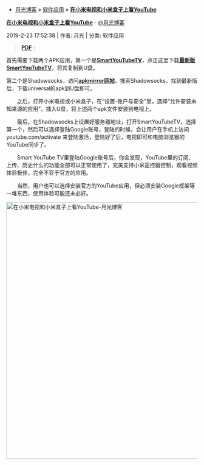 
- [月光博客](https://www.williamlong.info/) » [软件应用](https://www.williamlong.info/cat/software.html) » [**在小米电视和小米盒子上看YouTube**](https://www.williamlong.info/archives/5624.html) 

 [**在小米电视和小米盒子上看YouTube**](https://www.williamlong.info/archives/5624.html) - @[月光博客](https://www.williamlong.info/)

 2019-2-23 17:52:38 | 作者: 月光 | 分类: 软件应用

> [**PDF**](https://taoste.github.io/Hello-World/Technical%20File(PDF)/月光博客/在小米电视和小米盒子上看YouTube-月光博客.pdf) :

首先需要下载两个APK应用，第一个是[**SmartYouTubeTV**](https://smartyoutubetv.github.io/)，点击这里下载[**最新版SmartYouTubeTV**](https://github.com/yuliskov/SmartYouTubeTV/releases/download/stable/smartyoutubetv_latest.apk )，将其复制到U盘。

第二个是Shadowsocks，访问[**apkmirror网站**](https://www.apkmirror.com/)，搜索Shadowsocks，找到最新版后，下载universal的apk到U盘即可。

　　之后，打开小米电视或小米盒子，在“设置-账户与安全”里，选择“允许安装未知来源的应用”。插入U盘，将上述两个apk文件安装到电视上。

　　最后，在Shadowsocks上设置好服务器地址，打开SmartYouTubeTV，选择第一个，然后可以选择登陆Google账号，登陆的时候，会让用户在手机上访问 youtube.com/activate 来登陆激活，登陆好了后，电视即可和电脑浏览器的YouTube同步了。

　　Smart YouTube TV里登陆Google账号后，你会发现，YouTube里的订阅、上传、历史什么的功能全部可以正常使用了，完美支持小米遥控器控制，观看视频体验极佳，完全不亚于官方的应用。

　　当然，用户也可以选择安装官方的YouTube应用，但必须安装Google框架等一堆东西，使用体验可能还未必好。
  
  
<img src="https://camo.githubusercontent.com/707e83049ddab4c941efae7c3e789ebb045f9514/68747470733a2f2f7777772e77696c6c69616d6c6f6e672e696e666f2f75706c6f61642f353632345f312e6a7067" alt="在小米电视和小米盒子上看YouTube-月光博客" width="675" height="" />
